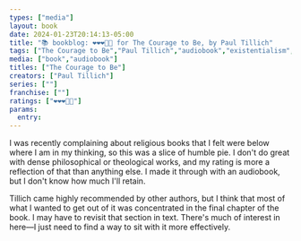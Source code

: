 ```yaml
---
types: ["media"]
layout: book
date: 2024-01-23T20:14:13-05:00
title: "📚 bookblog: ❤️❤️❤️🖤🖤 for The Courage to Be, by Paul Tillich"
tags: ["The Courage to Be","Paul Tillich","audiobook","existentialism","anxiety","non-theism"]
media: ["book","audiobook"]
titles: ["The Courage to Be"]
creators: ["Paul Tillich"]
series: [""]
franchise: [""]
ratings: ["❤️❤️❤️🖤🖤"]
params:
  entry:
---
```


I was recently complaining about religious books that I felt were below where I am in my thinking, so this was a slice of humble pie. I don't do great with dense philosophical or theological works, and my rating is more a reflection of that than anything else. I made it through with an audiobook, but I don't know how much I'll retain.

Tillich came highly recommended by other authors, but I think that most of what I wanted to get out of it was concentrated in the final chapter of the book. I may have to revisit that section in text. There's much of interest in here—I just need to find a way to sit with it more effectively.
